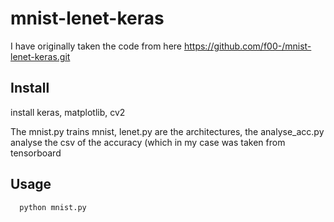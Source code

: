 # mnist-lenet-keras

I have originally taken the code from here https://github.com/f00-/mnist-lenet-keras.git

## Install

  
install keras, matplotlib, cv2


The mnist.py trains mnist, lenet.py are the architectures, the analyse_acc.py analyse the csv of the accuracy (which in my case was taken from tensorboard

## Usage
```
  python mnist.py
```

